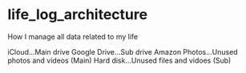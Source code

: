 # life_log_architecture
How I manage all data related to my life

iCloud...Main drive
Google Drive...Sub drive
Amazon Photos...Unused photos and videos (Main)
Hard disk...Unused files and vidoes (Sub)
